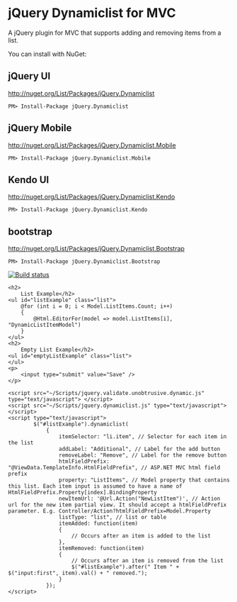 # jQuery Dynamiclist for MVC

A jQuery plugin for MVC that supports adding and removing items from a list.

You can install with NuGet:

## jQuery UI
http://nuget.org/List/Packages/jQuery.Dynamiclist

    PM> Install-Package jQuery.Dynamiclist

## jQuery Mobile
http://nuget.org/List/Packages/jQuery.Dynamiclist.Mobile

    PM> Install-Package jQuery.Dynamiclist.Mobile

## Kendo UI
http://nuget.org/List/Packages/jQuery.Dynamiclist.Kendo

    PM> Install-Package jQuery.Dynamiclist.Kendo

## bootstrap
http://nuget.org/List/Packages/jQuery.Dynamiclist.Bootstrap

    PM> Install-Package jQuery.Dynamiclist.Bootstrap

[![Build status](https://ci.appveyor.com/api/projects/status/l2gcqej17f39sb8u?svg=true)](https://ci.appveyor.com/project/jrummell/jquery-dynamiclist)

    <h2>
        List Example</h2>
    <ul id="listExample" class="list">
        @for (int i = 0; i < Model.ListItems.Count; i++)
        {
            @Html.EditorFor(model => model.ListItems[i], "DynamicListItemModel")
        }
    </ul>
    <h2>
        Empty List Example</h2>
    <ul id="emptyListExample" class="list">
    </ul>
    <p>
        <input type="submit" value="Save" />
    </p>

    <script src="~/Scripts/jquery.validate.unobtrusive.dynamic.js" type="text/javascript"> </script>
    <script src="~/Scripts/jquery.dynamiclist.js" type="text/javascript"> </script>
    <script type="text/javascript">
            $("#listExample").dynamiclist(
                {
                    itemSelector: "li.item", // Selector for each item in the list
                    addLabel: "Additional", // Label for the add button
                    removeLabel: "Remove", // Label for the remove button
                    htmlFieldPrefix: "@ViewData.TemplateInfo.HtmlFieldPrefix", // ASP.NET MVC html field prefix
                    property: "ListItems", // Model property that contains this list. Each item input is assumed to have a name of HtmlFieldPrefix.Property[index].BindingProperty
                    newItemUrl: '@Url.Action("NewListItem")', // Action url for the new item partial view. It should accept a htmlFieldPrefix parameter. E.g. Controller/Action?htmlFieldPrefix=Model.Property
                    listType: "list", // list or table
                    itemAdded: function(item)
                    {
                        // Occurs after an item is added to the list
                    },
                    itemRemoved: function(item)
                    {
                        // Occurs after an item is removed from the list
                        $("#listExample").after(" Item " + $("input:first", item).val() + " removed.");
                    }
                });
    </script>
